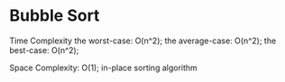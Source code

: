 # Bubble Sort

Time Complexity
    the worst-case:  O(n^2);
    the average-case: O(n^2);
    the best-case:   O(n^2);

Space Complexity:  O(1);
    in-place sorting algorithm
